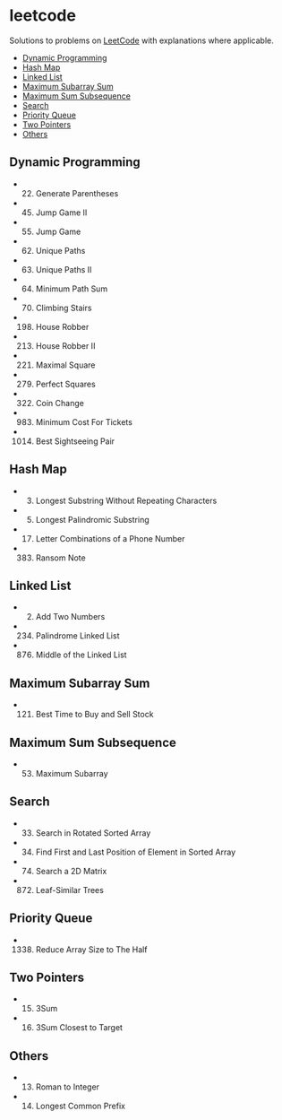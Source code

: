 # leetcode

Solutions to problems on [LeetCode](https://leetcode.com/) with explanations where applicable.

- [Dynamic Programming](#dynamic-programming)
- [Hash Map](#hash-map)
- [Linked List](#linked-list)
- [Maximum Subarray Sum](#maximum-subarray-sum)
- [Maximum Sum Subsequence](#maximum-sum-subsequence)
- [Search](#search)
- [Priority Queue](#priority-queue)
- [Two Pointers](#two-pointers)
- [Others](#others)

## Dynamic Programming

- 22. Generate Parentheses
- 45. Jump Game II
- 55. Jump Game
- 62. Unique Paths
- 63. Unique Paths II
- 64. Minimum Path Sum
- 70. Climbing Stairs
- 198. House Robber
- 213. House Robber II
- 221. Maximal Square
- 279. Perfect Squares
- 322. Coin Change
- 983. Minimum Cost For Tickets
- 1014. Best Sightseeing Pair

## Hash Map

- 3. Longest Substring Without Repeating Characters
- 5. Longest Palindromic Substring
- 17. Letter Combinations of a Phone Number
- 383. Ransom Note

## Linked List

- 2. Add Two Numbers
- 234. Palindrome Linked List
- 876. Middle of the Linked List

## Maximum Subarray Sum

- 121. Best Time to Buy and Sell Stock

## Maximum Sum Subsequence

- 53. Maximum Subarray

## Search

- 33. Search in Rotated Sorted Array
- 34. Find First and Last Position of Element in Sorted Array
- 74. Search a 2D Matrix
- 872. Leaf-Similar Trees

## Priority Queue

- 1338. Reduce Array Size to The Half

## Two Pointers

- 15. 3Sum
- 16. 3Sum Closest to Target

## Others

- 13. Roman to Integer
- 14. Longest Common Prefix
